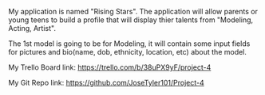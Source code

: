 My application is named "Rising Stars". The application will allow parents or young teens to build a profile that will display thier talents from "Modeling, Acting, Artist".

The 1st model is going to be for Modeling, it will contain some input fields for pictures and bio(name, dob, ethnicity, location, etc) about the model.


My Trello Board link: https://trello.com/b/38uPX9yF/project-4

My Git Repo link: https://github.com/JoseTyler101/Project-4